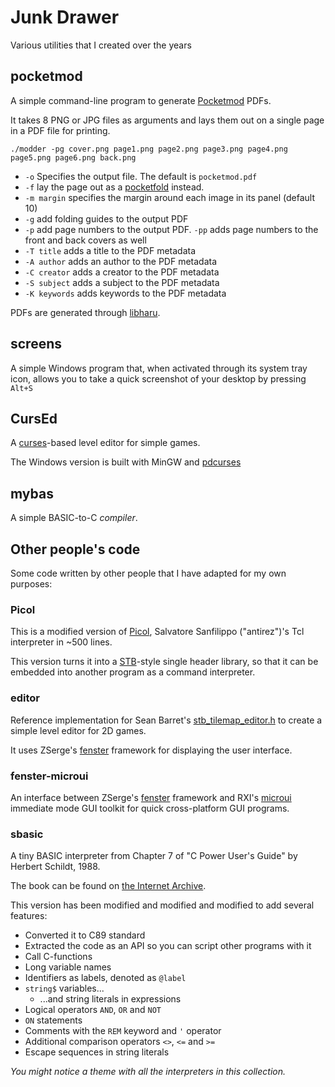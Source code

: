 # Junk Drawer

Various utilities that I created over the years

## pocketmod

A simple command-line program to generate [Pocketmod][] PDFs.

It takes 8 PNG or JPG files as arguments and lays them out on a single page
in a PDF file for printing.

```
./modder -pg cover.png page1.png page2.png page3.png page4.png page5.png page6.png back.png
```

* `-o` Specifies the output file. The default is `pocketmod.pdf`
* `-f` lay the page out as a [pocketfold][] instead.
* `-m margin` specifies the margin around each image in its
  panel (default 10)
* `-g` add folding guides to the output PDF
* `-p` add page numbers to the output PDF. `-pp` adds
  page numbers to the front and back covers as well
* `-T title` adds a title to the PDF metadata
* `-A author` adds an author to the PDF metadata
* `-C creator` adds a creator to the PDF metadata
* `-S subject` adds a subject to the PDF metadata
* `-K keywords` adds keywords to the PDF metadata

PDFs are generated through [libharu][].

[Pocketmod]: https://pocketmod.com/
[libharu]: https://github.com/libharu/libharu
[pocketfold]: https://3skulls.itch.io/pocketfold

## screens

A simple Windows program that, when activated through its system tray icon,
allows you to take a quick screenshot of your desktop by pressing `Alt+S`

## CursEd

A [curses][]-based level editor for simple games.

The Windows version is built with MinGW and [pdcurses][]

[curses]: https://en.wikipedia.org/wiki/Curses_(programming_library)
[pdcurses]: https://pdcurses.org/

## mybas

A simple BASIC-to-C _compiler_.

## Other people's code

Some code written by other people that I have adapted for my own purposes:

### Picol

This is a modified version of [Picol][], Salvatore Sanfilippo ("antirez")'s Tcl interpreter
in ~500 lines.

This version turns it into a [STB][]-style single header library, so that it can be embedded
into another program as a command interpreter.

[Picol]: http://oldblog.antirez.com/post/picol.html
[STB]: https://github.com/nothings/stb/blob/master/docs/stb_howto.txt

### editor

Reference implementation for Sean Barret's [stb_tilemap_editor.h][]
to create a simple level editor for 2D games.

It uses ZSerge's [fenster][] framework for displaying the user interface.

[stb_tilemap_editor.h]: https://github.com/nothings/stb/blob/master/stb_tilemap_editor.h

### fenster-microui

An interface between ZSerge's [fenster][] framework and RXI's [microui][]
immediate mode GUI toolkit for quick cross-platform GUI programs.

[fenster]: https://github.com/zserge/fenster
[microui]: https://github.com/rxi/microui

### sbasic

A tiny BASIC interpreter from Chapter 7 of "C Power User's Guide" by Herbert Schildt, 1988.

The book can be found on [the Internet Archive](https://archive.org/details/cpowerusersguide00schi_0/mode/2up).

This version has been modified and modified and modified to add several features:

 - Converted it to C89 standard
 - Extracted the code as an API so you can script other programs with it
 - Call C-functions
 - Long variable names
 - Identifiers as labels, denoted as `@label`
 - `string$` variables...
   - ...and string literals in expressions
 - Logical operators `AND`, `OR` and `NOT`
 - `ON` statements
 - Comments with the `REM` keyword and `'` operator
 - Additional comparison operators `<>`, `<=` and `>=`
 - Escape sequences in string literals

 _You might notice a theme with all the interpreters in this collection._
